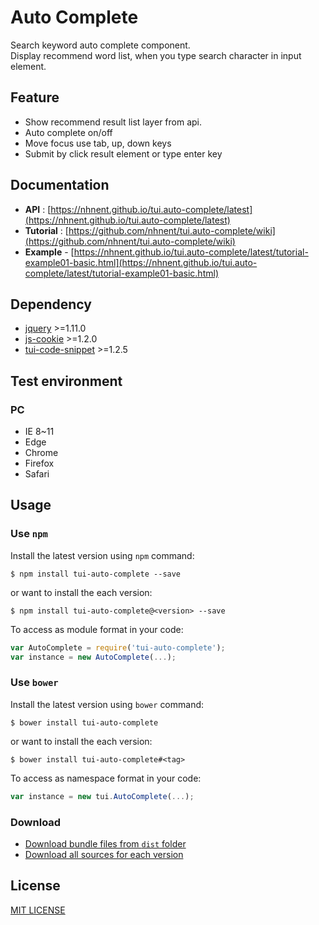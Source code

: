 # Auto Complete
Search keyword auto complete component.<br>
Display recommend word list, when you type search character in input element.

## Feature
* Show recommend result list layer from api.
* Auto complete on/off
* Move focus use tab, up, down keys
* Submit by click result element or type enter key

## Documentation
* **API** : [https://nhnent.github.io/tui.auto-complete/latest](https://nhnent.github.io/tui.auto-complete/latest)
* **Tutorial** : [https://github.com/nhnent/tui.auto-complete/wiki](https://github.com/nhnent/tui.auto-complete/wiki)
* **Example** - [https://nhnent.github.io/tui.auto-complete/latest/tutorial-example01-basic.html](https://nhnent.github.io/tui.auto-complete/latest/tutorial-example01-basic.html)

## Dependency
* [jquery](https://github.com/jquery/jquery) >=1.11.0
* [js-cookie](https://github.com/js-cookie/js-cookie) >=1.2.0
* [tui-code-snippet](https://github.com/nhnent/tui-code-snippet) >=1.2.5

## Test environment
### PC
* IE 8~11
* Edge
* Chrome
* Firefox
* Safari

## Usage
### Use `npm`

Install the latest version using `npm` command:

```
$ npm install tui-auto-complete --save
```

or want to install the each version:

```
$ npm install tui-auto-complete@<version> --save
```

To access as module format in your code:

```javascript
var AutoComplete = require('tui-auto-complete');
var instance = new AutoComplete(...);
```

### Use `bower`
Install the latest version using `bower` command:

```
$ bower install tui-auto-complete
```

or want to install the each version:

```
$ bower install tui-auto-complete#<tag>
```

To access as namespace format in your code:

```javascript
var instance = new tui.AutoComplete(...);
```

### Download
* [Download bundle files from `dist` folder](https://github.com/nhnent/tui.auto-complete/tree/production/dist)
* [Download all sources for each version](https://github.com/nhnent/tui.auto-complete/releases)

## License
[MIT LICENSE](https://github.com/nhnent/tui.auto-complete/blob/master/LICENSE)
